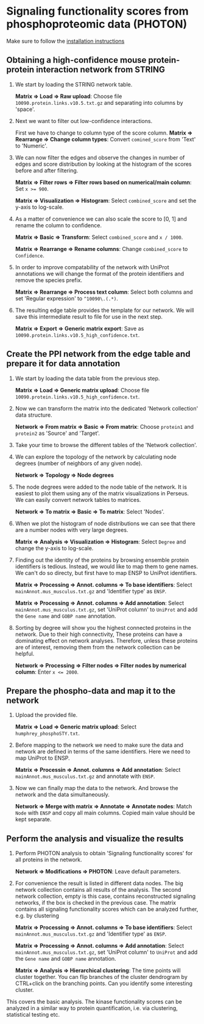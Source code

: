 # Signaling functionality scores from phosphoproteomic data (PHOTON)

Make sure to follow the [installation instructions](docs/installation.md)

## Obtaining a high-confidence mouse protein-protein interaction network from STRING
1. We start by loading the STRING network table.

    **Matrix => Load => Raw upload**: Choose file `10090.protein.links.v10.5.txt.gz` and
    separating into columns by 'space'.

2. Next we want to filter out low-confidence interactions.

    First we have to change to column type of the score column.
    **Matrix => Rearrange => Change column types**: Convert `comined_score` from 'Text' to 'Numeric'.

3. We can now filter the edges and observe the changes in number of edges
    and score distribution by looking at the histogram of the scores before and after filtering.

    **Matrix => Filter rows => Filter rows based on numerical/main column**: Set `x >= 900`.

    **Matrix => Visualization => Histogram**: Select `combined_score` and set the y-axis to log-scale.

4. As a matter of convenience we can also scale the score to [0, 1] and rename the column to confidence.

    **Matrix => Basic => Transform**: Select `combined_score` and `x / 1000`.

    **Matrix => Rearrange => Rename columns**: Change `combined_score` to `Confidence`.

5. In order to improve compatability of the network with UniProt annotations we will
    change the format of the protein identifiers and remove the species prefix.

    **Matrix => Rearrange => Process text column**: Select both columns and set 'Regular expression' to `^10090\.(.*)`.

6. The resulting edge table provides the template for our network. We will save this
    intermediate result to file for use in the next step.

    **Matrix => Export => Generic matrix export**: Save as `10090.protein.links.v10.5_high_confidence.txt`.

## Create the PPI network from the edge table and prepare it for data annotation

1. We start by loading the data table from the previous step.

    **Matrix => Load => Generic matrix upload**: Choose file `10090.protein.links.v10.5_high_confidence.txt`.

2. Now we can transform the matrix into the dedicated 'Network collection' data structure.

    **Network => From matrix => Basic => From matrix**: Choose `protein1` and `protein2` as 'Source' and 'Target'.

3. Take your time to browse the different tables of the 'Network collection'.

4. We can explore the topology of the network by calculating node degrees (number of neighbors of any given node).

    **Network => Topology => Node degrees**

5. The node degrees were added to the node table of the network. It is easiest to plot them
    using any of the matrix visualizations in Perseus. We can easily convert network tables
    to matrices.

    **Network => To matrix => Basic => To matrix**: Select 'Nodes'.

6. When we plot the histogram of node distributions we can see that there are a number nodes with
    very large degrees.

    **Matrix => Analysis => Visualization => Histogram**: Select `Degree` and change the y-axis to log-scale.

7. Finding out the identity of the proteins by browsing ensemble protein identifiers is tedious.
    Instead, we would like to map them to gene names. We can't do so directy, but first have to map
    ENSP to UniProt identifiers.

    **Matrix => Processing => Annot. columns => To base identifiers**: Select `mainAnnot.mus_musculus.txt.gz`
    and 'Identifier type' as `ENSP`.

    **Matrix => Processing => Annot. columns => Add annotation**: Select `mainAnnot.mus_musculus.txt.gz`,
    set 'UniProt column' to `UniProt` and add the `Gene name` and `GOBP name` annotation.

8. Sorting by degree will show you the highest connected proteins in the network. Due to their high connectivity,
    These proteins can have a dominating effect on network analyses. Therefore, unless these proteins
    are of interest, removing them from the network collection can be helpful.

    **Network => Processing => Filter nodes => Filter nodes by numerical column**: Enter `x <= 2000`.

## Prepare the phospho-data and map it to the network

1. Upload the provided file.

    **Matrix => Load => Generic matrix upload**: Select `humphrey_phosphoSTY.txt`.

2. Before mapping to the network we need to make sure the data and network are defined
    in terms of the same identifiers. Here we need to map UniProt to ENSP.

    **Matrix => Processin => Annot. columns => Add annotation**: Select `mainAnnot.mus_musculus.txt.gz`
    and annotate with `ENSP`.

3. Now we can finally map the data to the network. And browse the network and the data simultaneously.

    **Network => Merge with matrix => Annotate => Annotate nodes**: Match `Node` with `ENSP` and copy
    all main columns. Copied main value should be kept separate.

## Perform the analysis and visualize the results

1. Perform PHOTON analysis to obtain 'Signaling functionality scores' for all proteins in the network.

    **Network => Modifications => PHOTON**: Leave default parameters.

2. For convenience the result is listed in different data nodes. The big network collection contains
    all results of the analysis. The second network collection, empty is this case, contains reconstructed
    signaling networks, if the box is checked in the previous case. The matrix contains all signaling
    functionality scores which can be analyzed further, e.g. by clustering

    **Matrix => Processing => Annot. columns => To base identifiers**: Select `mainAnnot.mus_musculus.txt.gz`
    and 'Identifier type' as `ENSP`.

    **Matrix => Processing => Annot. columns => Add annotation**: Select `mainAnnot.mus_musculus.txt.gz`,
    set 'UniProt column' to `UniProt` and add the `Gene name` and `GOBP name` annotation.

    **Matrix => Analysis => Hierarchical clustering**: The time points will cluster together. You can
    flip branches of the cluster dendrogram by CTRL+click on the branching points. Can you
    identify some interesting cluster.

This covers the basic analysis. The kinase functionality scores can be analyzed in a similar way
to protein quantification, i.e. via clustering, statistical testing etc.

